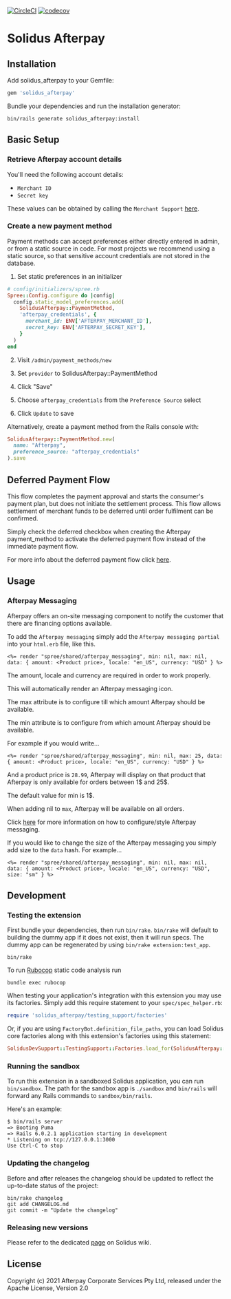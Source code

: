 [![CircleCI](https://circleci.com/gh/nebulab/solidus_afterpay.svg?style=shield)](https://circleci.com/gh/nebulab/solidus_afterpay)
[![codecov](https://codecov.io/gh/nebulab/solidus_afterpay/branch/main/graph/badge.svg)](https://codecov.io/gh/solidusio/solidus_afterpay)
# Solidus Afterpay

<!-- Explain what your extension does. -->

## Installation

Add solidus_afterpay to your Gemfile:

```ruby
gem 'solidus_afterpay'
```

Bundle your dependencies and run the installation generator:

```shell
bin/rails generate solidus_afterpay:install
```
## Basic Setup

### Retrieve Afterpay account details
You'll need the following account details:
- `Merchant ID`
- `Secret key`

These values can be obtained by calling the `Merchant Support` [here](https://developers.afterpay.com/afterpay-online/docs/merchant-support).

### Create a new payment method
Payment methods can accept preferences either directly entered in admin, or from a static source in code. For most projects we recommend using a static source, so that sensitive account credentials are not stored in the database.

1. Set static preferences in an initializer
  ```ruby
  # config/initializers/spree.rb
  Spree::Config.configure do |config|
    config.static_model_preferences.add(
      SolidusAfterpay::PaymentMethod,
      'afterpay_credentials', {
        merchant_id: ENV['AFTERPAY_MERCHANT_ID'],
        secret_key: ENV['AFTERPAY_SECRET_KEY'],
      }
    )
  end
  ```

2. Visit `/admin/payment_methods/new`

3. Set `provider` to SolidusAfterpay::PaymentMethod

4. Click "Save"

5. Choose `afterpay_credentials` from the `Preference Source` select

6. Click `Update` to save

Alternatively, create a payment method from the Rails console with:
```ruby
SolidusAfterpay::PaymentMethod.new(
  name: "Afterpay",
  preference_source: "afterpay_credentials"
).save
```
## Deferred Payment Flow

This flow completes the payment approval and starts the consumer's payment plan, but does not initiate the settlement process. This flow allows settlement of merchant funds to be deferred until order fulfilment can be confirmed.

Simply check the deferred checkbox when creating the Afterpay payment_method to activate the deferred payment flow instead of the immediate payment flow.

For more info about the deferred payment flow click [here](https://developers.afterpay.com/afterpay-online/reference#deferred-payment-flow).

## Usage

### Afterpay Messaging

Afterpay offers an on-site messaging component to notify the customer that there are financing options available.

To add the `Afterpay messaging` simply add the `Afterpay messaging partial` into your `html.erb` file, like this.

```erb
<%= render "spree/shared/afterpay_messaging", min: nil, max: nil, data: { amount: <Product price>, locale: "en_US", currency: "USD" } %>
```
The amount, locale and currency are required in order to work properly.

This will automatically render an Afterpay messaging icon.

The max attribute is to configure till which amount Afterpay should be available.

The min attribute is to configure from which amount Afterpay should be available.

For example if you would write...

```erb
<%= render "spree/shared/afterpay_messaging", min: nil, max: 25, data: { amount: <Product price>, locale: "en_US", currency: "USD" } %>
```
And a product price is `28.99`, Afterpay will display on that product that Afterpay is only available for orders between 1$ and 25$.

The default value for min is 1$.

When adding nil to `max`, Afterpay will be available on all orders.

Click [here](https://developers.afterpay.com/afterpay-online/docs/advanced-usage) for more information on how to configure/style Afterpay messaging.

If you would like to change the size of the Afterpay messaging you simply add size to the `data` hash. For example...

```erb
<%= render "spree/shared/afterpay_messaging", min: nil, max: nil, data: { amount: <Product price>, locale: "en_US", currency: "USD", size: "sm" } %>
```

## Development

### Testing the extension

First bundle your dependencies, then run `bin/rake`. `bin/rake` will default to building the dummy
app if it does not exist, then it will run specs. The dummy app can be regenerated by using
`bin/rake extension:test_app`.

```shell
bin/rake
```

To run [Rubocop](https://github.com/bbatsov/rubocop) static code analysis run

```shell
bundle exec rubocop
```

When testing your application's integration with this extension you may use its factories.
Simply add this require statement to your `spec/spec_helper.rb`:

```ruby
require 'solidus_afterpay/testing_support/factories'
```

Or, if you are using `FactoryBot.definition_file_paths`, you can load Solidus core
factories along with this extension's factories using this statement:

```ruby
SolidusDevSupport::TestingSupport::Factories.load_for(SolidusAfterpay::Engine)
```

### Running the sandbox

To run this extension in a sandboxed Solidus application, you can run `bin/sandbox`. The path for
the sandbox app is `./sandbox` and `bin/rails` will forward any Rails commands to
`sandbox/bin/rails`.

Here's an example:

```
$ bin/rails server
=> Booting Puma
=> Rails 6.0.2.1 application starting in development
* Listening on tcp://127.0.0.1:3000
Use Ctrl-C to stop
```

### Updating the changelog

Before and after releases the changelog should be updated to reflect the up-to-date status of
the project:

```shell
bin/rake changelog
git add CHANGELOG.md
git commit -m "Update the changelog"
```

### Releasing new versions

Please refer to the dedicated [page](https://github.com/solidusio/solidus/wiki/How-to-release-extensions) on Solidus wiki.

## License

Copyright (c) 2021 Afterpay Corporate Services Pty Ltd, released under the Apache License, Version 2.0
